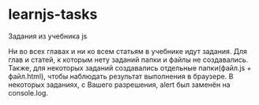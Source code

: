 # learnjs-tasks

Задания из учебника js

Ни во всех главах и ни ко всем статьям в учебнике идут задания.
Для глав и статей, к которым нету заданий папки и файлы не создавались.
Также, для некоторых заданий создавались отдельные папки(файл.js + файл.html), чтобы наблюдать результат выполнения в браузере.
В некоторых заданиях, с Вашего разрешения, alert был заменён на console.log.  
